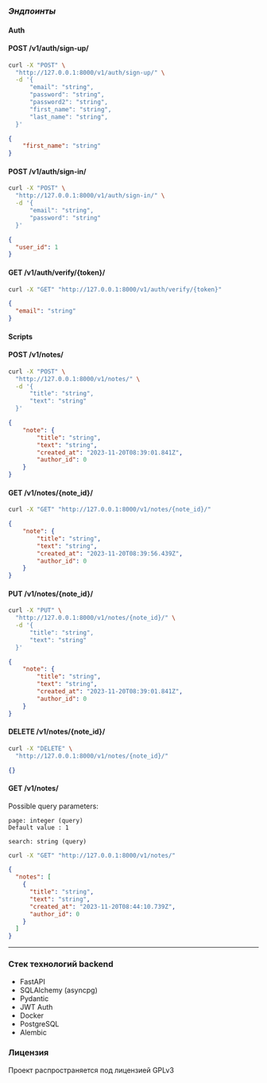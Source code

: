 ### *Эндпоинты*

#### Auth

#### POST /v1/auth/sign-up/

```bash
curl -X "POST" \
  "http://127.0.0.1:8000/v1/auth/sign-up/" \
  -d '{
      "email": "string",
      "password": "string",
      "password2": "string",
      "first_name": "string",
      "last_name": "string",
  }'
```

```json
{
    "first_name": "string"
}
```

#### POST /v1/auth/sign-in/

```bash
curl -X "POST" \
  "http://127.0.0.1:8000/v1/auth/sign-in/" \
  -d '{
      "email": "string",
      "password": "string"
  }'
```

```json
{
  "user_id": 1
}
```


#### GET /v1/auth/verify/{token}/
```bash
curl -X "GET" "http://127.0.0.1:8000/v1/auth/verify/{token}"
```
```json
{
  "email": "string"
}
```


#### Scripts

#### POST /v1/notes/

```bash
curl -X "POST" \
  "http://127.0.0.1:8000/v1/notes/" \
  -d '{
      "title": "string",
      "text": "string"
  }'
```

```json
{
    "note": {
        "title": "string",
        "text": "string",
        "created_at": "2023-11-20T08:39:01.841Z",
        "author_id": 0
    }
}
```

#### GET /v1/notes/{note_id}/
```bash
curl -X "GET" "http://127.0.0.1:8000/v1/notes/{note_id}/"
```
```json
{
    "note": {
        "title": "string",
        "text": "string",
        "created_at": "2023-11-20T08:39:56.439Z",
        "author_id": 0
    }
}
```

#### PUT /v1/notes/{note_id}/

```bash
curl -X "PUT" \
  "http://127.0.0.1:8000/v1/notes/{note_id}/" \
  -d '{
      "title": "string",
      "text": "string"
  }'
```

```json
{
    "note": {
        "title": "string",
        "text": "string",
        "created_at": "2023-11-20T08:39:01.841Z",
        "author_id": 0
    }
}
```

#### DELETE /v1/notes/{note_id}/

```bash
curl -X "DELETE" \
  "http://127.0.0.1:8000/v1/notes/{note_id}/"
```

```json
{}
```

#### GET /v1/notes/

Possible query parameters:

```plain
page: integer (query)
Default value : 1

search: string (query)
```

```bash
curl -X "GET" "http://127.0.0.1:8000/v1/notes/"
```
```json
{
  "notes": [
    {
      "title": "string",
      "text": "string",
      "created_at": "2023-11-20T08:44:10.739Z",
      "author_id": 0
    }
  ]
}
```

---------------------

### Стeк технологий backend

- FastAPI
- SQLAlchemy (asyncpg)
- Pydantic
- JWT Auth
- Docker
- PostgreSQL
- Alembic

### Лицензия

Проект распространяется под лицензией GPLv3